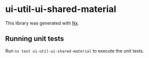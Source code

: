 # ui-util-ui-shared-material

This library was generated with [Nx](https://nx.dev).

## Running unit tests

Run `nx test ui-util-ui-shared-material` to execute the unit tests.

